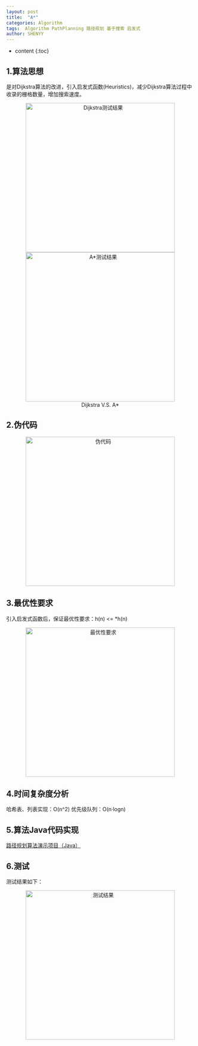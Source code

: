 ```yaml
---
layout: post
title:  "A*"
categories: Algorithm
tags:  Algorithm PathPlanning 路径规划 基于搜索 启发式
author: SHENYY
---
```


* content
{:toc}

## 1.算法思想
是对Dijkstra算法的改进，引入启发式函数(Heuristics)，减少Dijkstra算法过程中收录的栅格数量，增加搜索速度。

<center>
<img src="https://shenyy1993.github.io/blog/assets/2023/04/20230414-Algorithm-PathPlanning-Dijkstra-测试结果.gif" width="400" title="Dijkstra测试结果">
<img src="https://shenyy1993.github.io/blog/assets/2023/04/20230415-Algorithm-PathPlanning-AStar-测试结果.gif" width="400" title="A*测试结果">
<div>Dijkstra V.S. A*</div>
</center>





## 2.伪代码
<center><img src="https://shenyy1993.github.io/blog/assets/2023/04/20230415-Algorithm-PathPlanning-AStar-伪代码.png" width="400" title="伪代码"></center>

## 3.最优性要求
引入启发式函数后，保证最优性要求：h(n) <= *h(n)
<center><img src="https://shenyy1993.github.io/blog/assets/2023/04/20230415-Algorithm-PathPlanning-AStar-最优性要求.png" width="400" title="最优性要求"></center>

## 4.时间复杂度分析
哈希表、列表实现：O(n^2)
优先级队列：O(n·logn)

## 5.算法Java代码实现
[路径规划算法演示项目（Java）](https://github.com/SHENYY1993/PathPlanning_SpringBoot)

## 6.测试
测试结果如下：
<center><img src="https://shenyy1993.github.io/blog/assets/2023/04/20230415-Algorithm-PathPlanning-AStar-测试结果.gif" width="400" title="测试结果"></center>



